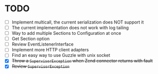 # TODO

- [ ] Implement multicall, the current serialization does NOT support it
- [ ] The current implementation does not work with log tailing
- [ ] Way to add multiple Sections to Configuration at once
- [ ] Get Section option
- [ ] Review EventListenerInterface
- [ ] Implement more HTTP client adapters
- [ ] Find an easy way to use Guzzle with unix socket
- [x] ~~Throw a `SupervisorException` when Zend connector returns with fault~~
- [x] ~~Review `SupervisorException`~~
